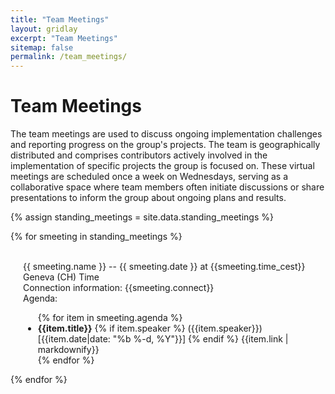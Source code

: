 ```yaml
---
title: "Team Meetings"
layout: gridlay
excerpt: "Team Meetings"
sitemap: false
permalink: /team_meetings/
---
```


# Team Meetings

The team meetings are used to discuss ongoing implementation challenges and
reporting progress on the group's projects. The team is geographically
distributed and comprises contributors actively involved in the implementation
of specific projects the group is focused on. These virtual meetings are
scheduled once a week on Wednesdays, serving as a collaborative space where team
members often initiate discussions or share presentations to inform the group
about ongoing plans and results.

{% assign standing_meetings = site.data.standing_meetings %}

{% for smeeting in standing_meetings %}

<div class="row">
<span id="{{meeting.label}}">&nbsp;</span>

<div class="clearfix">
<div class="well" style="padding-left: 20px; padding-right: 20px">
  <a style="text-decoration:none;" href="#{{smeeting.label}}">
    {{ smeeting.name }} -- {{ smeeting.date }} at {{smeeting.time_cest}} Geneva (CH) Time
  </a>
<div>
  Connection information: {{smeeting.connect}} <br />
</div><div>
  Agenda:
  <ul>
    {% for item in smeeting.agenda %}
    <li><strong>{{item.title}}</strong>
      {% if item.speaker %}
        ({{item.speaker}}) [{{item.date|date: "%b %-d, %Y"}}]
      {% endif %}
      {{item.link | markdownify}}
    </li>
    {% endfor %}
   </ul>
</div>
</div>
</div>

</div>

{% endfor %}

